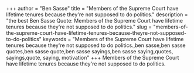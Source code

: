 +++
author = "Ben Sasse"
title = "Members of the Supreme Court have lifetime tenures because they're not supposed to do politics."
description = "the best Ben Sasse Quote: Members of the Supreme Court have lifetime tenures because they're not supposed to do politics."
slug = "members-of-the-supreme-court-have-lifetime-tenures-because-theyre-not-supposed-to-do-politics"
keywords = "Members of the Supreme Court have lifetime tenures because they're not supposed to do politics.,ben sasse,ben sasse quotes,ben sasse quote,ben sasse sayings,ben sasse saying,quotes, sayings,quote, saying, motivation"
+++
Members of the Supreme Court have lifetime tenures because they're not supposed to do politics.
